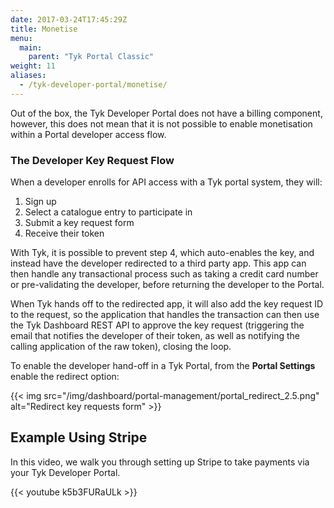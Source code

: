 ```yaml
---
date: 2017-03-24T17:45:29Z
title: Monetise
menu:
  main:
    parent: "Tyk Portal Classic"
weight: 11 
aliases:
  - /tyk-developer-portal/monetise/
---
```


Out of the box, the Tyk Developer Portal does not have a billing component, however, this does not mean that it is not possible to enable monetisation within a Portal developer access flow.

### The Developer Key Request Flow

When a developer enrolls for API access with a Tyk portal system, they will:

1.  Sign up
2.  Select a catalogue entry to participate in
3.  Submit a key request form
4.  Receive their token

With Tyk, it is possible to prevent step 4, which auto-enables the key, and instead have the developer redirected to a third party app. This app can then handle any transactional process such as taking a credit card number or pre-validating the developer, before returning the developer to the Portal.

When Tyk hands off to the redirected app, it will also add the key request ID to the request, so the application that handles the transaction can then use the Tyk Dashboard REST API to approve the key request (triggering the email that notifies the developer of their token, as well as notifying the calling application of the raw token), closing the loop.

To enable the developer hand-off in a Tyk Portal, from the **Portal Settings**  enable the redirect option:

{{< img src="/img/dashboard/portal-management/portal_redirect_2.5.png" alt="Redirect key requests form" >}}

## Example Using Stripe

In this video, we walk you through setting up Stripe to take payments via your Tyk Developer Portal.

{{< youtube k5b3FURaULk >}}